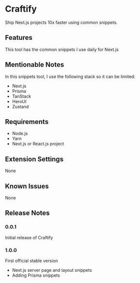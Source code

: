 # Craftify

Ship Next.js projects 10x faster using common snippets.

## Features

This tool has the common snippets I use daily for Next.js

## Mentionable Notes

In this snippets tool, I use the following stack so it can be limited:

- Next.js
- Prisma
- TanStack
- HeroUI
- Zustand

## Requirements

- Node.js
- Yarn
- Next.js or React.js project

## Extension Settings

None

## Known Issues

None

## Release Notes

### 0.0.1

Initial release of Craftify

### 1.0.0

First official stable version

- Next.js server page and layout snippets
- Adding Prisma snippets
